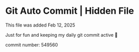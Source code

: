 # Git Auto Commit | Hidden File

This file was added Feb 12, 2025

Just for fun and keeping my daily git commit active 🤪

commit number: 549560
